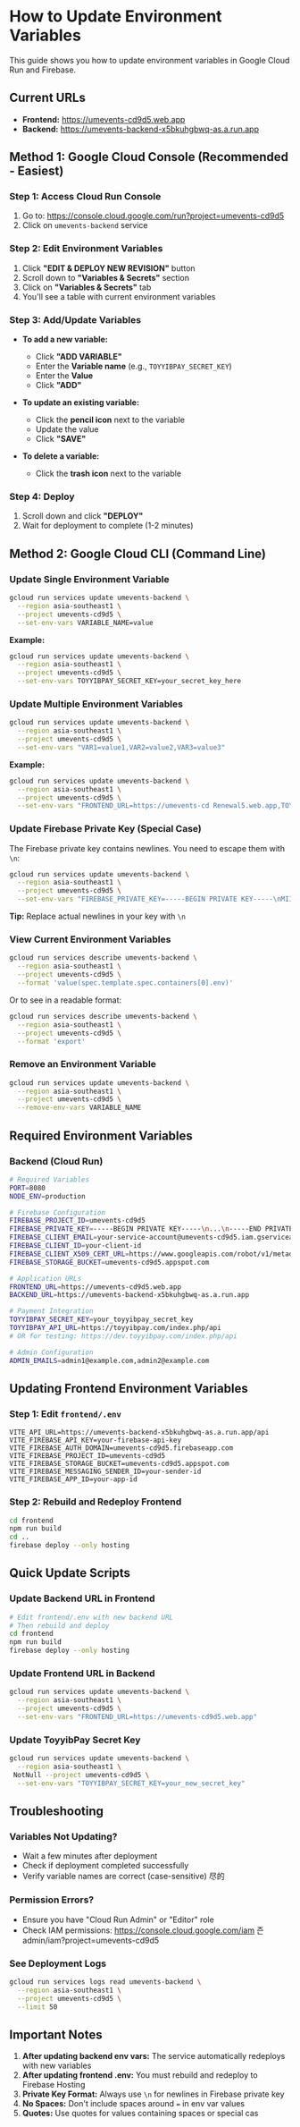 # How to Update Environment Variables

This guide shows you how to update environment variables in Google Cloud Run and Firebase.

## Current URLs

- **Frontend:** https://umevents-cd9d5.web.app
- **Backend:** https://umevents-backend-x5bkuhgbwq-as.a.run.app

## Method 1: Google Cloud Console (Recommended - Easiest)

### Step 1: Access Cloud Run Console
1. Go to: https://console.cloud.google.com/run?project=umevents-cd9d5
2. Click on `umevents-backend` service

### Step 2: Edit Environment Variables
1. Click **"EDIT & DEPLOY NEW REVISION"** button
2. Scroll down to **"Variables & Secrets"** section
3. Click on **"Variables & Secrets"** tab
4. You'll see a table with current environment variables

### Step 3: Add/Update Variables
- **To add a new variable:**
  - Click **"ADD VARIABLE"**
  - Enter the **Variable name** (e.g., `TOYYIBPAY_SECRET_KEY`)
  - Enter the **Value**
  - Click **"ADD"**

- **To update an existing variable:**
  - Click the **pencil icon** next to the variable
  - Update the value
  - Click **"SAVE"**

- **To delete a variable:**
  - Click the **trash icon** next to the variable

### Step 4: Deploy
1. Scroll down and click **"DEPLOY"**
2. Wait for deployment to complete (1-2 minutes)

## Method 2: Google Cloud CLI (Command Line)

### Update Single Environment Variable

```bash
gcloud run services update umevents-backend \
  --region asia-southeast1 \
  --project umevents-cd9d5 \
  --set-env-vars VARIABLE_NAME=value
```

**Example:**
```bash
gcloud run services update umevents-backend \
  --region asia-southeast1 \
  --project umevents-cd9d5 \
  --set-env-vars TOYYIBPAY_SECRET_KEY=your_secret_key_here
```

### Update Multiple Environment Variables

```bash
gcloud run services update umevents-backend \
  --region asia-southeast1 \
  --project umevents-cd9d5 \
  --set-env-vars "VAR1=value1,VAR2=value2,VAR3=value3"
```

**Example:**
```bash
gcloud run services update umevents-backend \
  --region asia-southeast1 \
  --project umevents-cd9d5 \
  --set-env-vars "FRONTEND_URL=https://umevents-cd Renewal5.web.app,TOYYIBPAY_SECRET_KEY=abc123"
```

### Update Firebase Private Key (Special Case)

The Firebase private key contains newlines. You need to escape them with `\n`:

```bash
gcloud run services update umevents-backend \
  --region asia-southeast1 \
  --project umevents-cd9d5 \
  --set-env-vars "FIREBASE_PRIVATE_KEY=-----BEGIN PRIVATE KEY-----\nMIIEvQIBADANBgkqhkiG9w0BAQEFAASCBKcwggSjAgEAAoIBAQC...\n-----END PRIVATE KEY-----\n"
```

**Tip:** Replace actual newlines in your key with `\n`

### View Current Environment Variables

```bash
gcloud run services describe umevents-backend \
  --region asia-southeast1 \
  --project umevents-cd9d5 \
  --format 'value(spec.template.spec.containers[0].env)'
```

Or to see in a readable format:
```bash
gcloud run services describe umevents-backend \
  --region asia-southeast1 \
  --project umevents-cd9d5 \
  --format 'export'
```

### Remove an Environment Variable

```bash
gcloud run services update umevents-backend \
  --region asia-southeast1 \
  --project umevents-cd9d5 \
  --remove-env-vars VARIABLE_NAME
```

## Required Environment Variables

### Backend (Cloud Run)

```bash
# Required Variables
PORT=8080
NODE_ENV=production

# Firebase Configuration
FIREBASE_PROJECT_ID=umevents-cd9d5
FIREBASE_PRIVATE_KEY=-----BEGIN PRIVATE KEY-----\n...\n-----END PRIVATE KEY-----\n
FIREBASE_CLIENT_EMAIL=your-service-account@umevents-cd9d5.iam.gserviceaccount.com
FIREBASE_CLIENT_ID=your-client-id
FIREBASE_CLIENT_X509_CERT_URL=https://www.googleapis.com/robot/v1/metadata/x509/...
FIREBASE_STORAGE_BUCKET=umevents-cd9d5.appspot.com

# Application URLs
FRONTEND_URL=https://umevents-cd9d5.web.app
BACKEND_URL=https://umevents-backend-x5bkuhgbwq-as.a.run.app

# Payment Integration
TOYYIBPAY_SECRET_KEY=your_toyyibpay_secret_key
TOYYIBPAY_API_URL=https://toyyibpay.com/index.php/api
# OR for testing: https://dev.toyyibpay.com/index.php/api

# Admin Configuration
ADMIN_EMAILS=admin1@example.com,admin2@example.com
```

## Updating Frontend Environment Variables

### Step 1: Edit `frontend/.env`

```env
VITE_API_URL=https://umevents-backend-x5bkuhgbwq-as.a.run.app/api
VITE_FIREBASE_API_KEY=your-firebase-api-key
VITE_FIREBASE_AUTH_DOMAIN=umevents-cd9d5.firebaseapp.com
VITE_FIREBASE_PROJECT_ID=umevents-cd9d5
VITE_FIREBASE_STORAGE_BUCKET=umevents-cd9d5.appspot.com
VITE_FIREBASE_MESSAGING_SENDER_ID=your-sender-id
VITE_FIREBASE_APP_ID=your-app-id
```

### Step 2: Rebuild and Redeploy Frontend

```bash
cd frontend
npm run build
cd ..
firebase deploy --only hosting
```

## Quick Update Scripts

### Update Backend URL in Frontend

```bash
# Edit frontend/.env with new backend URL
# Then rebuild and deploy
cd frontend
npm run build
firebase deploy --only hosting
```

### Update Frontend URL in Backend

```bash
gcloud run services update umevents-backend \
  --region asia-southeast1 \
  --project umevents-cd9d5 \
  --set-env-vars "FRONTEND_URL=https://umevents-cd9d5.web.app"
```

### Update ToyyibPay Secret Key

```bash
gcloud run services update umevents-backend \
  --region asia-southeast1 \
 NotNull --project umevents-cd9d5 \
  --set-env-vars "TOYYIBPAY_SECRET_KEY=your_new_secret_key"
```

## Troubleshooting

### Variables Not Updating?
- Wait a few minutes after deployment
- Check if deployment completed successfully
- Verify variable names are correct (case-sensitive)
尽的

### Permission Errors?
- Ensure you have "Cloud Run Admin" or "Editor" role
- Check IAM permissions: https://console.cloud.google.com/iam 즌admin/iam?project=umevents-cd9d5

### See Deployment Logs
```bash
gcloud run services logs read umevents-backend \
  --region asia-southeast1 \
  --project umevents-cd9d5 \
  --limit 50
```

## Important Notes

1. **After updating backend env vars:** The service automatically redeploys with new variables
2. **After updating frontend .env:** You must rebuild and redeploy to Firebase Hosting
3. **Private Key Format:** Always use `\n` for newlines in Firebase private key
4. **No Spaces:** Don't include spaces around `=` in env var values
5. **Quotes:** Use quotes for values containing spaces or special cas

